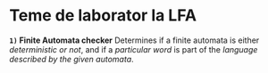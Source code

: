 # **Teme de laborator la LFA**
**`1)` Finite Automata checker** Determines if a finite automata is either *deterministic or not*, and if a *particular word* is part of the *language described by the given automata*.
